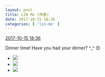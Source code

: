 ```yaml
---
layout: post
title: LIN Mo (林墨)
date: 2017-10-15 18:36
categories: [ 'lin-mo' ]
---
```


<div class="weibo-info">
  <a href="http://weibo.com/6108312042/FqvH0vDUV">2017-10-15 18:36</a>
</div>

Dinner time! Have you had your dinner? ^_^ :blush:

<!-- more -->

<ul class="weibo-pic-list-1">
  <li class="weibo-pic">
    <a href="http://wx4.sinaimg.cn/mw690/006FnQZYgy1fkj44appj3j31o02rdqv5.jpg"><img src="http://wx4.sinaimg.cn/thumb150/006FnQZYgy1fkj44appj3j31o02rdqv5.jpg" /></a>
  </li>
  <li class="weibo-pic">
    <a href="http://wx2.sinaimg.cn/mw690/006FnQZYgy1fkj44c9wg4j30s41e04qp.jpg"><img src="http://wx2.sinaimg.cn/thumb150/006FnQZYgy1fkj44c9wg4j30s41e04qp.jpg" /></a>
  </li>
  <li class="weibo-pic">
    <a href="http://wx3.sinaimg.cn/mw690/006FnQZYgy1fkj448zmkij30s41e04qp.jpg"><img src="http://wx3.sinaimg.cn/thumb150/006FnQZYgy1fkj448zmkij30s41e04qp.jpg" /></a>
  </li>
</ul>
